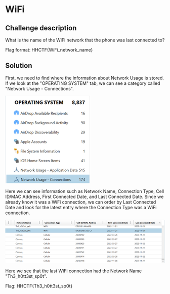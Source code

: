 # WiFi

## Challenge description

What is the name of the WiFi network that the phone was last connected to?

Flag format: HHCTF{WiFi_network_name}

## Solution

First, we need to find where the information about Network Usage is stored. If we look at the "OPERATING SYSTEM" tab, we can see a category called "Network Usage - Connections".

![Network Usage - Connections](../img/WiFi_1.png)

Here we can see information such as Network Name, Connection Type, Cell ID/MAC Address, First Connected Date, and Last Connected Date. Since we already know it was a WiFi connection, we can order by Last Connected Date and look for the latest entry where the Connection Type was a WiFi connection.

![Last WiFi Connection](../img/WiFi_2.png)

Here we see that the last WiFi connection had the Network Name "Th3_h0tt3st_sp0t".

Flag: HHCTF{Th3_h0tt3st_sp0t}
